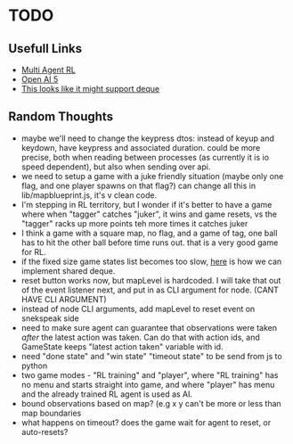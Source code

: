 # TODO

## Usefull Links

- [Multi Agent RL](https://bair.berkeley.edu/blog/2018/12/12/rllib/)
- [Open AI 5](https://openai.com/blog/openai-five/)
- [This looks like it might support deque](https://github.com/uqfoundation/multiprocess)

## Random Thoughts

- maybe we'll need to change the keypress dtos: instead of keyup and keydown, have keypress and associated duration. could be more precise, both when reading between processes (as currently it is io speed dependent), but also when sending over api.
- we need to setup a game with a juke friendly situation (maybe only one flag, and one player spawns on that flag?) can change all this in lib/mapblueprint.js, it's v clean code.
- I'm stepping in RL territory, but I wonder if it's better to have a game where when "tagger" catches "juker", it wins and game resets, vs the "tagger" racks up more points teh more times it catches juker
- I think a game with a square map, no flag, and a game of tag, one ball has to hit the other ball before time runs out. that is a very good game for RL.
- if the fixed size game states list becomes too slow, [here](https://docs.python.org/2/library/multiprocessing.html#examples) is how we can implement shared deque.
- reset button works now, but mapLevel is hardcoded. I will take that out of the event listener next, and put in as CLI argument for node. (CANT HAVE CLI ARGUMENT)
- instead of node CLI arguments, add mapLevel to reset event on snekspeak side
- need to make sure agent can guarantee that observations were taken _after_ the latest action was taken. Can do that with action ids, and GameState keeps "latest action taken" variable with id.
- need "done state" and "win state" "timeout state" to be send from js to python
- two game modes - "RL training" and "player", where "RL training" has no menu and starts straight into game, and where "player" has menu and the already trained RL agent is used as AI. 
- bound observations based on map? (e.g x y can't be more or less than map boundaries
- what happens on timeout? does the game wait for agent to reset, or auto-resets?


